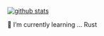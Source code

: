 [![github stats](https://github-readme-stats.vercel.app/api?username=nerdthatnoonelikes&count_private=true)](https://github.com/anuraghazra/github-readme-stats)

🌱 I’m currently learning ... Rust
